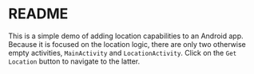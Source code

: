 # README

This is a simple demo of adding location capabilities to an Android app. Because it is focused on the location logic, there are only two otherwise empty activities, `MainActivity` and `LocationActivity`. Click on the `Get Location` button to navigate to the latter. 